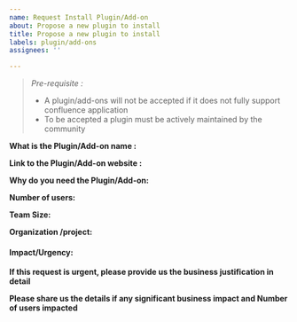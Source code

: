 ```yaml
---
name: Request Install Plugin/Add-on
about: Propose a new plugin to install
title: Propose a new plugin to install
labels: plugin/add-ons
assignees: ''

---
```


> *Pre-requisite :* 
> 
> - A plugin/add-ons will not be accepted if it does not fully support confluence application
> - To be accepted a plugin must be actively maintained by the community 

**What is the Plugin/Add-on name :**

**Link to the Plugin/Add-on website :**

**Why do you need the Plugin/Add-on:**

**Number of users:**

**Team Size:**

**Organization /project:**

#### Impact/Urgency:

**If this request is urgent, please provide us the business justification in detail**

**Please share us the details if any significant business impact and Number of users impacted**


